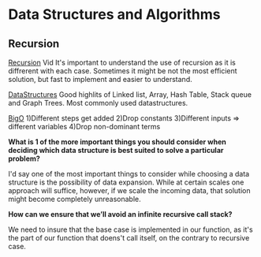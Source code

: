 # Data Structures and Algorithms


## Recursion

[Recursion](https://www.youtube.com/watch?v=vPEJSJMg4jY&ab_channel=freeCodeCamp.org) Vid
It's important to understand the use of recursion as it is diffrerent with each case. Sometimes it might be not the most efficient solution, but fast to implement and easier to understand. 

[DataStructures](https://www.youtube.com/watch?v=sVxBVvlnJsM&ab_channel=AaronJack)
Good highlits of Linked list, Array, Hash Table, Stack queue and Graph Trees. Most commonly used datastructures. 

[BigO](https://www.youtube.com/watch?v=v4cd1O4zkGw&ab_channel=HackerRank)
1)Different steps get added
2)Drop constants
3)Different inputs => different variables
4)Drop non-dominant terms

**What is 1 of the more important things you should consider when deciding which data structure is best suited to solve a particular problem?**

I'd say one of the most important things to consider while choosing a data structure is the possibility of data expansion. While at certain scales one approach will suffice, however, if we scale the incoming data, that solution might become completely unreasonable.

**How can we ensure that we’ll avoid an infinite recursive call stack?**

We need to insure that the base case is implemented in our function, as it's the part of our function that doens't call itself, on the contrary to recursive case.

